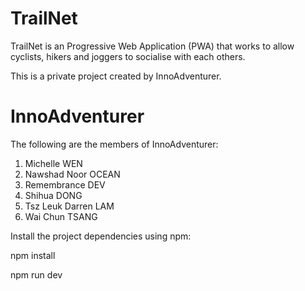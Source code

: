 # TrailNet
TrailNet is an Progressive Web Application (PWA) that works to allow cyclists, hikers and joggers to socialise with each others.

This is a private project created by InnoAdventurer.

# InnoAdventurer
The following are the members of InnoAdventurer:
1. Michelle WEN
2. Nawshad Noor OCEAN
3. Remembrance DEV
4. Shihua DONG
5. Tsz Leuk Darren LAM
6. Wai Chun TSANG

Install the project dependencies using npm:

npm install

npm run dev
